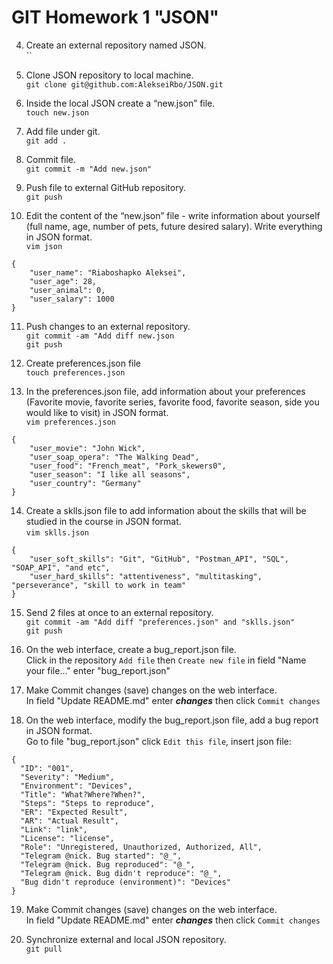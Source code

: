 # GIT Homework 1 "JSON"

4. Create an external repository named JSON.  
`` 

5. Clone JSON repository to local machine.  
`git clone git@github.com:AlekseiRbo/JSON.git` 

6. Inside the local JSON create a “new.json” file.  
`touch new.json`

7. Add file under git.  
`git add .`

8. Commit file.  
`git commit -m "Add new.json"`

9. Push file to external GitHub repository.  
`git push`  

10. Edit the content of the “new.json” file - write information about yourself (full name, age, number of pets, future desired salary). Write everything in JSON format.  
`vim json`  
```
{
	"user_name": "Riaboshapko Aleksei",
	"user_age": 28,
	"user_animal": 0,
	"user_salary": 1000
} 
```
11. Push changes to an external repository.  
`git commit -am "Add diff new.json`  
`git push`  

12. Create preferences.json file  
`touch preferences.json`  

13. In the preferences.json file, add information about your preferences (Favorite movie, favorite series, favorite food, favorite season, side you would like to visit) in JSON format.  
`vim preferences.json`  
```
{
	"user_movie": "John Wick",
	"user_soap_opera": "The Walking Dead",
	"user_food": "French_meat", "Pork_skewers0",
	"user_season": "I like all seasons",
	"user_country": "Germany"
}
```  

14. Create a sklls.json file to add information about the skills that will be studied in the course in JSON format.  
`vim sklls.json`  
```
{
	"user_soft_skills": "Git", "GitHub", "Postman_API", "SQL", "SOAP_API", "and etc",
	"user_hard_skills": "attentiveness", "multitasking", "perseverance", "skill to work in team" 
}
```  

15.  Send 2 files at once to an external repository.  
`git commit -am "Add diff "preferences.json" and "sklls.json"`  
`git push`  

16. On the web interface, create a bug_report.json file.  
Click in the repository `Add file` then `Create new file` in field "Name your file..." enter "bug_report.json"  

17. Make Commit changes (save) changes on the web interface.  
In field "Update README.md" enter ***changes*** then click `Commit changes`  

18. On the web interface, modify the bug_report.json file, add a bug report in JSON format.  
Go to file "bug_report.json" click `Edit this file`, insert json file:  
```
{
  "ID": "001",
  "Severity": "Medium",
  "Environment": "Devices",
  "Title": "What?Where?When?",
  "Steps": "Steps to reproduce",
  "ER": "Expected Result",
  "AR": "Actual Result",
  "Link": "link",
  "License": "license",
  "Role": "Unregistered, Unauthorized, Authorized, All",
  "Telegram @nick. Bug started": "@_",
  "Telegram @nick. Bug reproduced": "@_",
  "Telegram @nick. Bug didn't reproduce": "@_",
  "Bug didn't reproduce (environment)": "Devices"
}
```

19. Make Commit changes (save) changes on the web interface.  
In field "Update README.md" enter ***changes*** then click `Commit changes`  

20. Synchronize external and local JSON repository.  
`git pull`  
